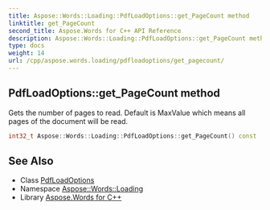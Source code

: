 ```yaml
---
title: Aspose::Words::Loading::PdfLoadOptions::get_PageCount method
linktitle: get_PageCount
second_title: Aspose.Words for C++ API Reference
description: Aspose::Words::Loading::PdfLoadOptions::get_PageCount method. Gets the number of pages to read. Default is MaxValue which means all pages of the document will be read in C++.
type: docs
weight: 14
url: /cpp/aspose.words.loading/pdfloadoptions/get_pagecount/
---
```

## PdfLoadOptions::get_PageCount method


Gets the number of pages to read. Default is MaxValue which means all pages of the document will be read.

```cpp
int32_t Aspose::Words::Loading::PdfLoadOptions::get_PageCount() const
```

## See Also

* Class [PdfLoadOptions](../)
* Namespace [Aspose::Words::Loading](../../)
* Library [Aspose.Words for C++](../../../)
